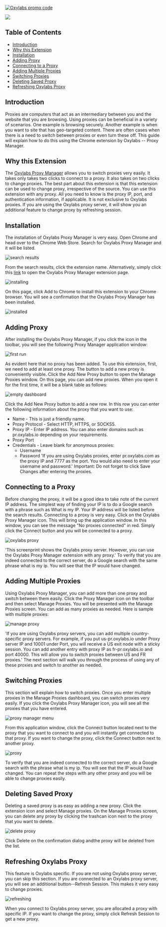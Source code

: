 
[![Oxylabs promo code](https://raw.githubusercontent.com/oxylabs/product-integrations/refs/heads/master/Affiliate-Universal-1090x275.png)](https://oxylabs.go2cloud.org/aff_c?offer_id=7&aff_id=877&url_id=112)

[![](https://dcbadge.vercel.app/api/server/eWsVUJrnG5)](https://discord.gg/GbxmdGhZjq)

## Table of Contents
- [Introduction](#introduction)
- [Why this Extension](#why-this-extension)
- [Installation](#installation)
- [Adding Proxy](#adding-proxy)
- [Connecting to a Proxy](#connecting-to-a-proxy)
- [Adding Multiple Proxies](#adding-multiple-proxies)
- [Switching Proxies](#switching-proxies)
- [Deleting Saved Proxy](#deleting-saved-proxy)
- [Refreshing Oxylabs Proxy](#refreshing-oxylabs-proxy)

## Introduction 
Proxies are computers that act as an intermediary between you and the website that you are browsing. Using proxies can be beneficial in a variety of scenarios. One example is browsing securely. Another example is when you want to site that has geo-targeted content. 
There are often cases when there is a need to switch between proxies or even turn these off. This guide will explain how to do this using the Chrome extension by Oxylabs -- Proxy Manager. 

## Why this Extension 
The [Oxylabs Proxy Manager](https://oxylabs.io/products/chrome-proxy-extension) allows you to switch proxies very easily. It takes only takes two clicks to connect to a proxy. It also takes on two clicks to change proxies. 
The best part about this extension is that this extension can be used to change proxy, irrespective of the source. You can use this extension with any proxy. All you need to know is the proxy IP, port, and authentication information, if applicable. It is not exclusive to Oxylabs proxies. 
If you are using the Oxylabs proxy server, it will show you an additional feature to change proxy by refreshing session. 

## Installation 
The installation of Oxylabs Proxy Manager is very easy. Open Chrome and head over to the Chrome Web Store. Search for Oxylabs Proxy Manager and it will be listed. 

![search results](images/Search_Results.png)

From the search results, click the extension name. 
Alternatively, simply click this [link](https://oxy.yt/ArJV) to open the Oxylabs Proxy Manager extension page.

![installing](images/InstallProxyManger.png)

On this page, click Add to Chrome to install this extension to your Chrome browser. You will see a confirmation that the Oxylabs Proxy Manager has been installed. 

![installed](images/Extension_Installed.png)


## Adding Proxy 
After installing the Oxylabs Proxy Manager, if you click the icon in the toolbar, you will see the following Proxy Manager application window:

![first run](images/First_Run.png)

As evident here that no proxy has been added. To use this extension, first, we need to add at least one proxy. 
The button to add a new proxy is conveniently visible. Click the Add New Proxy button to open the Manage Proxies window. On this page, you can add new proxies. When you open it for the first time, it will be a blank table as follows: 

![empty dashboard](images/EmptyDashboard.png)

Click the Add New Proxy button to add a new row. In this row you can enter the following information about the proxy that you want to use: 
- Name - This is just a friendly name. 
- Proxy Protocol - Select HTTP, HTTPS, or SOCKS5. 
- Proxy IP - Enter IP address. You can also enter domains such as pr.oxylabs.io depending on your requirements.
- Proxy Port 
- Credentials - Leave blank for anonymous proxies: 
  - Username 
  - Password 
'If you are using Oxylabs proxies, enter pr.oxylabs.com as the proxy IP and 7777 as the port. You would also need to enter your username and password.'
Important: Do not forget to click Save Changes after entering the proxies. 
## Connecting to a Proxy 
Before changing the proxy, it will be a good idea to take note of the current IP address. The simplest way of finding your IP is to do a Google search with a phrase such as What is my IP. 
Your IP address will be listed before the search results. 
Connecting to a proxy is very easy. Click on the Oxylabs Proxy Manager icon. This will bring up the application window. 
In this window, you can see the message "No proxies connected" in red. Simply click the Connect button and you will be connected to a proxy. 

![oxylabs proxy](images/oxylabs_proxy.png)

'This screenprint shows the Oxylabs proxy server. However, you can use the Oxylabs Proxy Manager extension with any proxy.'
To verify that you are indeed connected to the correct server, do a Google search with the same phrase what is my ip. You will see that the IP would have changed.

## Adding Multiple Proxies 
Using Oxylabs Proxy Manager, you can add more than one proxy and switch between them easily. 
Click the Proxy Manager icon on the toolbar and then select Manage Proxies. You will be presented with the Manage Proxies screen. You can add as many proxies as needed. Here is sample with multiple proxies: 

![manage proxy](images/ManageProxy.png)

'If you are using Oxylabs proxy servers, you can add multiple country-specific proxy servers. For example, if you put us-pr.oxylabs.io under Proxy server IP and 10001 under Port, you will receive a US exit node with a sticky session. You can add another entry with proxy IP as fr-pr.oxylabs.io and port 40000. This will allow you to switch proxies between US and FR proxies.'
The next section will walk you through the process of using any of these proxies and switch to another as needed. 

## Switching Proxies 
This section will explain how to switch proxies. 
Once you enter multiple proxies in the Manage Proxies dashboard, you can switch proxies very easily. If you click the Oxylabs Proxy Manager icon, you will see all the proxies that you have entered.

![proxy manager menu](images/ProxyManagerMenu.png)

From this application window, click the Connect button located next to the proxy that you want to connect to and you will instantly get connected to that proxy. 
If you want to change the proxy, click the Connect button next to another proxy. 

![proxy](images/Proxy.png)

To verify that you are indeed connected to the correct server, do a Google search with the phrase what is my ip. You will see that the IP would have changed. 
You can repeat the steps with any other proxy and you will be able to change proxies easily. 

## Deleting Saved Proxy 
Deleting a saved proxy is as easy as adding a new proxy. Click the extension icon and select Manage proxies. On the Manage Proxies screen, you can delete any proxy by clicking the trashcan icon next to the proxy that you want to delete. 

![delete proxy](images/Delete_Proxy.png)

Click Delete on the confirmation dialog andthe proxy will be deleted from the list. 

## Refreshing Oxylabs Proxy
This feature is Oxylabs specific. If you are not using Oxylabs proxy server, you can skip this section. 
If you are connected to an Oxylabs proxy server, you will see an additional button--Refresh Session. This makes it very easy to change proxies.

![refreshing](images/Refresh_Session.png)

When you connect to Oxylabs proxy server, you are allocated a proxy with specific IP. If you want to change the proxy, simply click Refresh Session to get a new proxy. 


